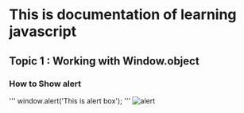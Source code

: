 # This is documentation of learning javascript
## Topic 1 : Working with Window.object
### How to Show alert

'''
window.alert('This is alert box');
'''
![alert](https://user-images.githubusercontent.com/95132298/143727863-2f4d00de-0534-42c7-93d8-65d71fe05d88.png)
